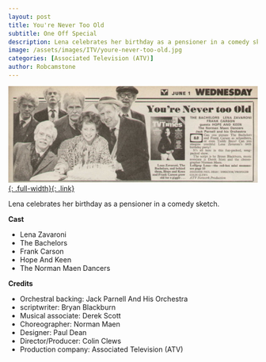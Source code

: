 ```yaml
---
layout: post
title: You're Never Too Old
subtitle: One Off Special
description: Lena celebrates her birthday as a pensioner in a comedy sketch.
image: /assets/images/ITV/youre-never-too-old.jpg
categories: [Associated Television (ATV)]
author: Robcamstone
---
```


[![TVTimes](/assets/images/ITV/youre-never-too-old.jpg){: .full-width}{: .link}](/tv%20guides/1977/05/28/TVTimes.html)

Lena celebrates her birthday as a pensioner in a comedy sketch.

**Cast**
* Lena Zavaroni
* The Bachelors
* Frank Carson
* Hope And Keen
* The Norman Maen Dancers

**Credits**
* Orchestral backing: Jack Parnell And His Orchestra
* scriptwriter: Bryan Blackburn
* Musical associate: Derek Scott
* Choreographer: Norman Maen
* Designer: Paul Dean
* Director/Producer: Colin Clews
* Production company: Associated Television (ATV)

